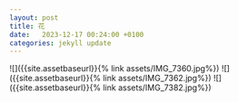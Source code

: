 ```yaml
---
layout: post
title: 花
date:   2023-12-17 00:24:00 +0100
categories: jekyll update
---
```

![]({{site.assetbaseurl}}{% link assets/IMG_7360.jpg%})
![]({{site.assetbaseurl}}{% link assets/IMG_7362.jpg%})
![]({{site.assetbaseurl}}{% link assets/IMG_7382.jpg%})





